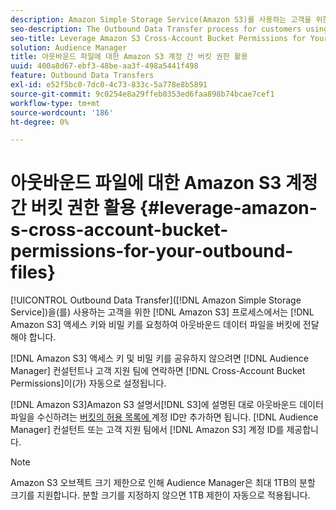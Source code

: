 ```yaml
---
description: Amazon Simple Storage Service(Amazon S3)를 사용하는 고객을 위한 아웃바운드 데이터 전송 프로세스에서는 버킷에 아웃바운드 데이터 파일을 전달하기 위해 Amazon S3 액세스 키와 비밀 키를 요청해야 합니다.
seo-description: The Outbound Data Transfer process for customers using Amazon Simple Storage Service (Amazon S3) requires us to ask for your Amazon S3 access key and secret key, in order to deliver the outbound data files to your bucket.
seo-title: Leverage Amazon S3 Cross-Account Bucket Permissions for Your Outbound Files
solution: Audience Manager
title: 아웃바운드 파일에 대한 Amazon S3 계정 간 버킷 권한 활용
uuid: 400a8d67-ebf3-48be-aa3f-498a5441f498
feature: Outbound Data Transfers
exl-id: e52f5bc0-7dc0-4c73-833c-5a778e8b5891
source-git-commit: 9c0254e8a29ffeb0353ed6faa898b74bcae7cef1
workflow-type: tm+mt
source-wordcount: '186'
ht-degree: 0%

---
```


# 아웃바운드 파일에 대한 Amazon S3 계정 간 버킷 권한 활용 {#leverage-amazon-s-cross-account-bucket-permissions-for-your-outbound-files}

[!UICONTROL Outbound Data Transfer]&#x200B;([!DNL Amazon Simple Storage Service])을(를) 사용하는 고객을 위한 [!DNL Amazon S3] 프로세스에서는 [!DNL Amazon S3] 액세스 키와 비밀 키를 요청하여 아웃바운드 데이터 파일을 버킷에 전달해야 합니다.

[!DNL Amazon S3] 액세스 키 및 비밀 키를 공유하지 않으려면 [!DNL Audience Manager] 컨설턴트나 고객 지원 팀에 연락하면 [!DNL Cross-Account Bucket Permissions]이(가) 자동으로 설정됩니다.

[!DNL Amazon S3]Amazon S3 설명서[!DNL S3]에 설명된 대로 아웃바운드 데이터 파일을 수신하려는 [ 버킷의 허용 목록에 ](https://docs.aws.amazon.com/AmazonS3/latest/dev/example-walkthroughs-managing-access-example2.html) 계정 ID만 추가하면 됩니다. [!DNL Audience Manager] 컨설턴트 또는 고객 지원 팀에서 [!DNL Amazon S3] 계정 ID를 제공합니다.

>[!NOTE]
>
>Amazon S3 오브젝트 크기 제한으로 인해 Audience Manager은 최대 1TB의 분할 크기를 지원합니다. 분할 크기를 지정하지 않으면 1TB 제한이 자동으로 적용됩니다.

